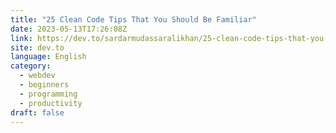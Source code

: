 ```yaml
---
title: "25 Clean Code Tips That You Should Be Familiar"
date: 2023-05-13T17:26:08Z
link: https://dev.to/sardarmudassaralikhan/25-clean-code-tips-that-you-should-be-familiar-53ek?utm_medium=RSS&utm_source=news.12bit.vn
site: dev.to
language: English
category:
  - webdev
  - beginners
  - programming
  - productivity
draft: false
---
```

